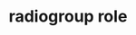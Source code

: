 ---
{
  "title": "radiogroup role",
  "description": "A group of radio buttons.",
  "category": "aria",
  "keywords": [
    "radiogroup role"
  ],
  "last_test_date": "2019-01-06",
  "test_results_url": "https://a11ysupport.io/tech/aria/radiogroup_role",
  "stats": {
    "jaws": {
      "chrome": {
        "75": "a"
      },
      "ie": {
        "11": "a"
      },
      "firefox": {
        "67": "a"
      }
    },
    "narrator": {
      "edge": {
        "44.17763": "a"
      }
    },
    "nvda": {
      "chrome": {
        "75": "a"
      },
      "firefox": {
        "67": "a"
      }
    },
    "orca": {
      "firefox": {
        "69": "a"
      }
    },
    "talkback": {
      "and_chr": {
        "76": "n"
      }
    },
    "vo_ios": {
      "ios_saf": {
        "12.3.1": "a"
      }
    },
    "vo_macos": {
      "safari": {
        "12.1.1": "y"
      }
    }
  },
  "links": {
    "ARIA spec for radiogroup": "https://www.w3.org/TR/wai-aria-1.1/#radiogroup"
  }
}
---
